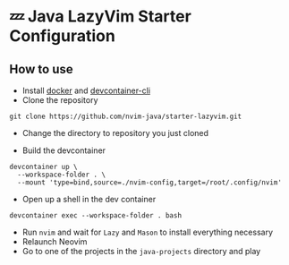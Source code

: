 # 💤 Java LazyVim Starter Configuration

## How to use

- Install [docker](https://www.docker.com/get-started/) and [devcontainer-cli](https://github.com/devcontainers/cli?tab=readme-ov-file#npm-install)
- Clone the repository

```shell
git clone https://github.com/nvim-java/starter-lazyvim.git
```

- Change the directory to repository you just cloned

- Build the devcontainer

```shell
devcontainer up \
  --workspace-folder . \
  --mount 'type=bind,source=./nvim-config,target=/root/.config/nvim'
```

- Open up a shell in the dev container

```shell
devcontainer exec --workspace-folder . bash
```

- Run `nvim` and wait for `Lazy` and `Mason` to install everything necessary
- Relaunch Neovim
- Go to one of the projects in the `java-projects` directory and play
